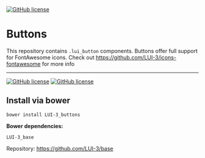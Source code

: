 [![GitHub license](http://content.github.lui-3.cz/LUI-3_logo-small.png)](//lui-3.cz/)
# Buttons
This repository contains `.lui_button` components. Buttons offer full support for FontAwesome icons. Check out https://github.com/LUI-3/icons-fontawesome for more info

---

[![GitHub license](http://content.github.lui-3.cz/repo-design/button_docs.jpg)](//lui-3.cz/docs/component/buttons/)
[![GitHub license](http://content.github.lui-3.cz/repo-design/button_releases.jpg)](//github.com/LUI-3/buttons/releases/latest)

## Install via bower
```bower
bower install LUI-3_buttons
```
**Bower dependencies:**

```
LUI-3_base
```
Repository: https://github.com/LUI-3/base

